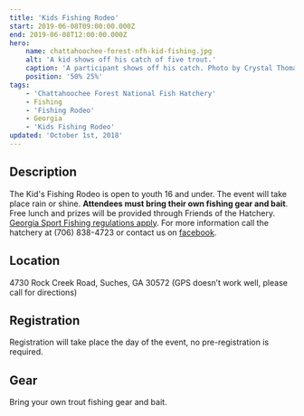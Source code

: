 ```yaml
---
title: 'Kids Fishing Rodeo'
start: 2019-06-08T09:00:00.000Z
end: 2019-06-08T12:00:00.000Z
hero:
    name: chattahoochee-forest-nfh-kid-fishing.jpg
    alt: 'A kid shows off his catch of five trout.'
    caption: 'A participant shows off his catch. Photo by Crystal Thomas, USFWS.'
    position: '50% 25%'
tags:
    - 'Chattahoochee Forest National Fish Hatchery'
    - Fishing
    - 'Fishing Rodeo'
    - Georgia
    - 'Kids Fishing Rodeo'
updated: 'October 1st, 2018'
---
```


## Description

The Kid's Fishing Rodeo is open to youth 16 and under. The event will take place rain or shine. **Attendees must bring their own fishing gear and bait**. Free lunch and prizes will be provided through Friends of the Hatchery. [Georgia Sport Fishing regulations apply](https://georgiawildlife.com/fishing/regulations). For more information call the hatchery at (706) 838-4723 or contact us on [facebook](https://www.facebook.com/chattahoocheeforestnfh).

## Location

4730 Rock Creek Road, Suches, GA 30572 (GPS doesn’t work well, please call for directions)

## Registration

Registration will take place the day of the event, no pre-registration is required.

## Gear

Bring your own trout fishing gear and bait.